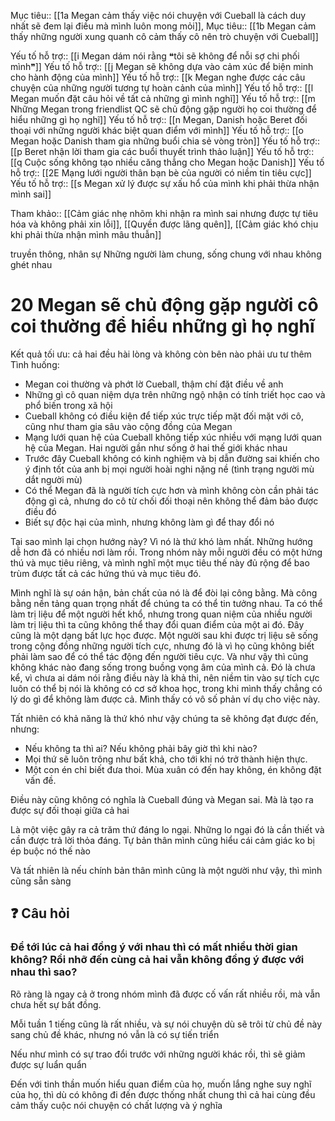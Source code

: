 Mục tiêu:: [[1a Megan cảm thấy việc nói chuyện với Cueball là cách duy nhất sẽ đem lại điều mà mình luôn mong mỏi]],
Mục tiêu:: [[1b Megan cảm thấy những người xung quanh cô cảm thấy cô nên trò chuyện với Cueball]]

Yếu tố hỗ trợ:: [[i Megan dám nói rằng ❝tôi sẽ không để nỗi sợ chi phối mình❞]]
Yếu tố hỗ trợ:: [[j Megan sẽ không dựa vào cảm xúc để biện minh cho hành động của mình]]
Yếu tố hỗ trợ:: [[k Megan nghe được các câu chuyện của những người tương tự hoàn cảnh của mình]]
Yếu tố hỗ trợ:: [[l Megan muốn đặt câu hỏi về tất cả những gì mình nghĩ]]
Yếu tố hỗ trợ:: [[m Những Megan trong friendlist QC sẽ chủ động gặp người họ coi thường để hiểu những gì họ nghĩ]]
Yếu tố hỗ trợ:: [[n Megan, Danish hoặc Beret đối thoại với những người khác biệt quan điểm với mình]]
Yếu tố hỗ trợ:: [[o Megan hoặc Danish tham gia những buổi chia sẻ vòng tròn]]
Yếu tố hỗ trợ:: [[p Beret nhận lời tham gia các buổi thuyết trình thảo luận]]
Yếu tố hỗ trợ:: [[q Cuộc sống không tạo nhiều căng thẳng cho Megan hoặc Danish]]
Yếu tố hỗ trợ:: [[2E Mạng lưới người thân bạn bè của người có niềm tin tiêu cực]]
Yếu tố hỗ trợ:: [[s Megan xử lý được sự xấu hổ của mình khi phải thừa nhận mình sai]]

Tham khảo:: [[Cảm giác nhẹ nhõm khi nhận ra mình sai nhưng được tự tiêu hóa và không phải xin lỗi]], [[Quyền được lãng quên]], [[Cảm giác khó chịu khi phải thừa nhận mình mâu thuẫn]]

truyền thông, nhân sự
Những người làm chung, sống chung với nhau không ghét nhau


# 20 Megan sẽ chủ động gặp người cô coi thường để hiểu những gì họ nghĩ
Kết quả tối ưu: cả hai đều hài lòng và không còn bên nào phải ưu tư thêm
Tình huống:

- Megan coi thường và phớt lờ Cueball, thậm chí đặt điều về anh
- Những gì cô quan niệm dựa trên những ngộ nhận có tính triết học cao và phổ biến trong xã hội 
- Cueball không có điều kiện để tiếp xúc trực tiếp mặt đối mặt với cô, cũng như tham gia sâu vào cộng đồng của Megan
- Mạng lưới quan hệ của Cueball không tiếp xúc nhiều với mạng lưới quan hệ của Megan. Hai người gần như sống ở hai thế giới khác nhau
- Trước đây Cueball không có kinh nghiệm và bị dẫn đường sai khiến cho ý định tốt của anh bị mọi người hoài nghi nặng nề (tình trạng người mù dắt người mù) 
- Có thể Megan đã là người tích cực hơn và mình không còn cần phải tác động gì cả, nhưng do cô từ chối đối thoại nên không thể đảm bảo được điều đó
- Biết sự độc hại của mình, nhưng không làm gì để thay đổi nó


Tại sao mình lại chọn hướng này? Vì nó là thứ khó làm nhất. Những hướng dễ hơn đã có nhiều nơi làm rồi. Trong nhóm này mỗi người đều có một hứng thú và mục tiêu riêng, và mình nghĩ một mục tiêu thế này đủ rộng để bao trùm được tất cả các hứng thú và mục tiêu đó. 

Mình nghĩ là sự oán hận, bản chất của nó là để đòi lại công bằng. Mà công bằng nền tảng quan trọng nhất để chúng ta có thể tin tưởng nhau. Ta có thể làm trị liệu để một người hết khổ, nhưng trong quan niệm của nhiều người làm trị liệu thì ta cũng không thể thay đổi quan điểm của một ai đó. Đây cũng là một dạng bất lực học được. Một người sau khi được trị liệu sẽ sống trong cộng đồng những người tích cực, nhưng đó là vì họ cũng không biết phải làm sao để có thể tác động đến người tiêu cực. Và như vậy thì cũng không khác nào đang sống trong buồng vọng âm của mình cả. Đó là chưa kể, vì chưa ai dám nói rằng điều này là khả thi, nên niềm tin vào sự tích cực luôn có thể bị nói là không có cơ sở khoa học, trong khi mình thấy chẳng có lý do gì để không làm được cả. Mình thấy có vô số phản ví dụ cho việc này. 

Tất nhiên có khả năng là thứ khó như vậy chúng ta sẽ không đạt được đến, nhưng:

- Nếu không ta thì ai? Nếu không phải bây giờ thì khi nào? 
- Mọi thứ sẽ luôn trông như bất khả, cho tới khi nó trở thành hiện thực. 
- Một con én chỉ biết đưa thoi. Mùa xuân có đến hay không, én không đặt vấn đề. 

Điều này cũng không có nghĩa là Cueball đúng và Megan sai. Mà là tạo ra được sự đối thoại giữa cả hai

Là một việc gây ra cả trăm thứ đáng lo ngại. Những lo ngại đó là cần thiết và cần được trả lời thỏa đáng. Tự bản thân mình cũng hiểu cái cảm giác ko bị ép buộc nó thế nào

Và tất nhiên là nếu chính bản thân mình cũng là một người như vậy, thì mình cũng sẵn sàng

## ❓ Câu hỏi
### Để tới lúc cả hai đồng ý với nhau thì có mất nhiều thời gian không? Rồi nhỡ đến cùng cả hai vẫn không đồng ý được với nhau thì sao?

Rõ ràng là ngay cả ở trong nhóm mình đã được cố vấn rất nhiều rồi, mà vẫn chưa hết sự bất đồng.

Mỗi tuần 1 tiếng cũng là rất nhiều, và sự nói chuyện dù sẽ trôi từ chủ đề này sang chủ đề khác, nhưng nó vẫn là có sự tiến triển

Nếu như mình có sự trao đổi trước với những người khác rồi, thì sẽ giảm được sự luẩn quẩn

Đến với tinh thần muốn hiểu quan điểm của họ, muốn lắng nghe suy nghĩ của họ, thì dù có không đi đến được thống nhất chung thì cả hai cùng đều cảm thấy cuộc nói chuyện có chất lượng và ý nghĩa
